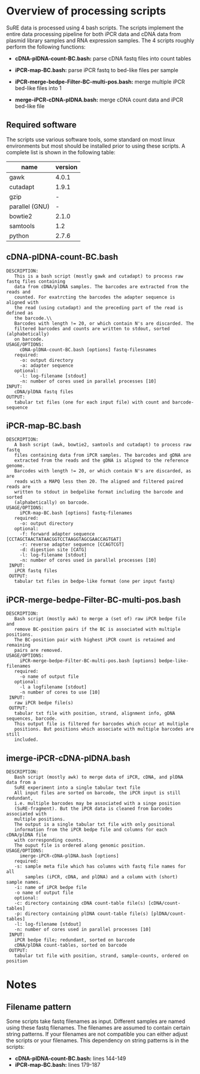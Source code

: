 <!--pandoc
t: html
toc:
s:
self-contained:
highlight-style:tango
-->



# Overview of processing scripts

SuRE data is processed using 4 bash scripts. The scripts implement the entire data processing pipeline for both iPCR data and cDNA data from plasmid library samples and RNA expression samples. The 4 scripts roughly perform the following functions:

- **cDNA-plDNA-count-BC.bash:** parse cDNA fastq files into count tables

- **iPCR-map-BC.bash:** parse iPCR fastq to bed-like files per sample

- **iPCR-merge-bedpe-Filter-BC-multi-pos.bash:** merge multiple iPCR bed-like files into 1

- **merge-iPCR-cDNA-plDNA.bash:** merge cDNA count data and iPCR bed-like file

## Required software
The scripts use various software tools, some standard on most linux
environments but most should be installed prior to using these scripts. A
complete list is shown in the following table:

| name          | version                |
|---------------|------------------------|
| gawk          | 4.0.1                  |
| cutadapt      | 1.9.1                  |
| gzip          | -                      |
| parallel (GNU)| -                      |
| bowtie2       | 2.1.0                  |
| samtools      | 1.2                    |
| python        | 2.7.6                  |


## cDNA-plDNA-count-BC.bash

```
DESCRIPTION:
   This is a bash script (mostly gawk and cutadapt) to process raw fastq files containing
   data from cDNA/plDNA samples. The barcodes are extracted from the reads and
   counted. For exatrcting the barcodes the adapter sequence is aligned with
   the read (using cutadapt) and the preceding part of the read is defined as
   the barcode.\\
   Barcodes with length != 20, or which contain N's are discarded. The
   filtered barcodes and counts are written to stdout, sorted (alphabetically)
   on barcode.
USAGE/OPTIONS:
     cDNA-plDNA-count-BC.bash [options] fastq-filesnames
   required:
     -o: output directory
     -a: adapter sequence
   optional:
     -l: log-filename [stdout]
     -n: number of cores used in parallel processes [10]
INPUT:
   cDNA/plDNA fastq files
OUTPUT:
   tabular txt files (one for each input file) with count and barcode-sequence
```

## iPCR-map-BC.bash

```
DESCRIPTION:
   A bash script (awk, bowtie2, samtools and cutadapt) to process raw fastq
   files containing data from iPCR samples. The barcodes and gDNA are
   extracted from the reads and the gDNA is aligned to the reference genome.
   Barcodes with length != 20, or which contain N's are discarded, as are
   reads with a MAPQ less then 20. The aligned and filtered paired reads are
   written to stdout in bedpelike format including the barcode and sorted
   (alphabetically) on barcode.
USAGE/OPTIONS:
     iPCR-map-BC.bash [options] fastq-filenames
   required:
     -o: output directory
   optional:
     -f: forward adapter sequence [CCTAGCTAACTATAACGGTCCTAAGGTAGCGAACCAGTGAT]
     -r: reverse adapter sequence [CCAGTCGT]
     -d: digestion site [CATG]
     -l: log-filename [stdout]
     -n: number of cores used in parallel processes [10]
 INPUT:
   iPCR fastq files
 OUTPUT:
   tabular txt files in bedpe-like format (one per input fastq)
```

## iPCR-merge-bedpe-Filter-BC-multi-pos.bash

```
DESCRIPTION:
   Bash script (mostly awk) to merge a (set of) raw iPCR bedpe file and
   remove BC-position pairs if the BC is associated with multiple positions.
   The BC-position pair with highest iPCR count is retained and remaining
   pairs are removed.
USAGE/OPTIONS:
     iPCR-merge-bedpe-Filter-BC-multi-pos.bash [options] bedpe-like-filenames
   required:
     -o name of output file
   optional:
     -l a logfilename [stdout]
     -n number of cores to use [10]
 INPUT:
   raw iPCR bedpe file(s)
 OUTPUT:
   tabular txt file with position, strand, alignment info, gDNA sequences, barcode.
   This output file is filtered for barcodes which occur at multiple
   positions. But positions which associate with multiple barcodes are still
   included.
 ```

## imerge-iPCR-cDNA-plDNA.bash

```
DESCRIPTION:
   Bash script (mostly awk) to merge data of iPCR, cDNA, and plDNA data from a
   SuRE experiment into a single tabular text file
   All input files are sorted on barcode, the iPCR input is still redundant,
   i.e. multiple barcodes may be associated with a singe position
   (SuRE-fragment). But the iPCR data is cleaned from barcodes associated with
   multiple positions.
   The output is a single tabular txt file with only positional
   information from the iPCR bedpe file and columns for each cDNA/plDNA file
   with corresponding counts.
   The ouput file is ordered along genomic position.
USAGE/OPTIONS:
     imerge-iPCR-cDNA-plDNA.bash [options] 
   required:
   -s: sample meta file which has columns with fastq file names for all
       samples (iPCR, cDNA, and plDNA) and a column with (short) sample names.
   -i: name of iPCR bedpe file
   -o name of output file
   optional:
   -c: directory containing cDNA count-table file(s) [cDNA/count-tables]
   -p: directory containing plDNA count-table file(s) [plDNA/count-tables]
   -l: log-filename [stdout]
   -n: number of cores used in parallel processes [10]
 INPUT:
   iPCR bedpe file; redundant, sorted on barcode
   cDNA/plDNA count-tables, sorted on barcode
 OUTPUT:
   tabular txt file with position, strand, sample-counts, ordered on position
```

# Notes

## Filename pattern

Some scripts take fastq filenames as input. Different samples are named using
these fastq filenames. The filenames are assumed to contain certain string
patterns. If your filenames are not compatible you can either adjust the
scripts or your filenames. This dependency on string patterns is in the
scripts:

- **cDNA-plDNA-count-BC.bash:** lines 144-149
-  **iPCR-map-BC.bash:** lines 179-187

